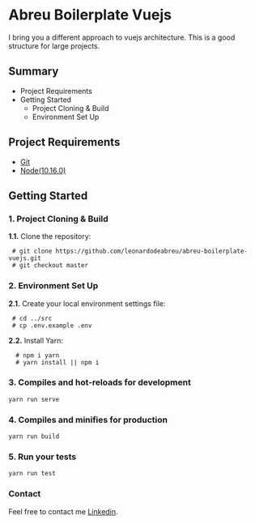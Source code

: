 # Abreu Boilerplate Vuejs

I bring you a different approach to vuejs architecture. This is a good structure for large projects.

## Summary

- Project Requirements
- Getting Started
  - Project Cloning & Build
  - Environment Set Up

## Project Requirements

- [Git](https://git-scm.com/downloads)
- [Node(10.16.0)](https://nodejs.org/en/)

## Getting Started
### 1. Project Cloning & Build
  **1.1.** Clone the repository:

  ```
   # git clone https://github.com/leonardodeabreu/abreu-boilerplate-vuejs.git
   # git checkout master
  ```

### 2. Environment Set Up
  **2.1.** Create your local environment settings file:

  ```
   # cd ../src
   # cp .env.example .env
  ```
  
  **2.2.** Install Yarn:
  ```
    # npm i yarn
    # yarn install || npm i
  ```
  

### 3. Compiles and hot-reloads for development
```
yarn run serve
```

### 4. Compiles and minifies for production
```
yarn run build
```

### 5. Run your tests
```
yarn run test
```

### Contact
Feel free to contact me [Linkedin](https://www.linkedin.com/in/leonardo-abreu-7b5791102/).
